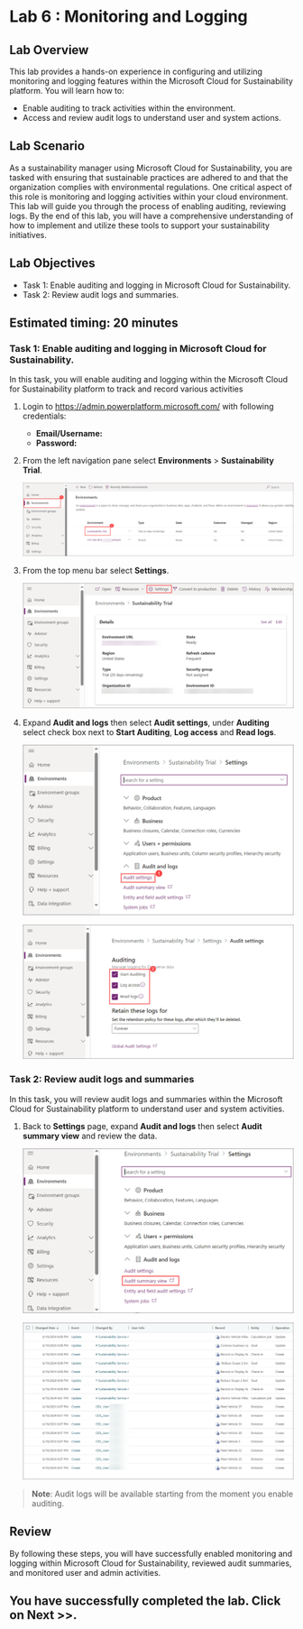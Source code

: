# Lab 6 : Monitoring and Logging

## Lab Overview

This lab provides a hands-on experience in configuring and utilizing monitoring and logging features within the Microsoft Cloud for Sustainability platform. You will learn how to:

   - Enable auditing to track activities within the environment.
   - Access and review audit logs to understand user and system actions.

## Lab Scenario
As a sustainability manager using Microsoft Cloud for Sustainability, you are tasked with ensuring that sustainable practices are adhered to and that the organization complies with environmental regulations. One critical aspect of this role is monitoring and logging activities within your cloud environment. This lab will guide you through the process of enabling auditing, reviewing logs. By the end of this lab, you will have a comprehensive understanding of how to implement and utilize these tools to support your sustainability initiatives.


## Lab Objectives

   - Task 1: Enable auditing and logging in Microsoft Cloud for Sustainability.
   - Task 2: Review audit logs and summaries.

## Estimated timing: 20 minutes

### Task 1: Enable auditing and logging in Microsoft Cloud for Sustainability.

In this task, you will enable auditing and logging within the Microsoft Cloud for Sustainability platform to track and record various activities

1. Login to https://admin.powerplatform.microsoft.com/ with following credentials:

   - **Email/Username:** <inject key="AzureAdUserEmail"></inject>
   - **Password:** <inject key="AzureAdUserPassword"></inject>

1. From the left navigation pane select **Environments** > **Sustainability Trial**.

   ![image](../media/lab01-142.png)
    
1. From the top menu bar select **Settings**.

   ![image](../media/lab01-143.png)

1. Expand **Audit and logs** then select **Audit settings**, under **Auditing** select check box next to **Start Auditing**, **Log access**  and **Read logs**.

   ![image](../media/lab01-144.png)

   ![image](../media/lab01-145.png) 

### Task 2: Review audit logs and summaries

In this task, you will review audit logs and summaries within the Microsoft Cloud for Sustainability platform to understand user and system activities.

1. Back to **Settings** page, expand **Audit and logs** then select **Audit summary view** and review the data.

    ![image](../media/lab01-152.png)

    ![image](../media/lab01-153.png) 

>**Note**: Audit logs will be available starting from the moment you enable auditing.

## Review

By following these steps, you will have successfully enabled monitoring and logging within Microsoft Cloud for Sustainability, reviewed audit summaries, and monitored user and admin activities.   

## You have successfully completed the lab. Click on Next >>.
